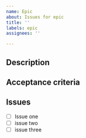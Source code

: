 ```yaml
---
name: Epic
about: Issues for epic
title: ''
labels: epic
assignees: ''

---
```


## Description

## Acceptance criteria

## Issues
- [ ]  Issue one
- [ ]  issue two
- [ ]  issue three
